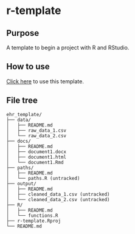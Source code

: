 # r-template

## Purpose

A template to begin a project with R and RStudio.

## How to use

[Click here](https://github.com/ehr-lshtm/template/generate) to use this template.

## File tree

```
ehr_template/
├── data/
│   ├── README.md
│   ├── raw_data_1.csv
│   └── raw_data_2.csv
├── docs/
│   ├── README.md
│   ├── document1.docx
│   ├── document1.html
│   └── document1.Rmd
├── paths/
│   ├── README.md
│   └── paths.R (untracked)
├── output/
│   ├── README.md
│   ├── cleaned_data_1.csv (untracked)
│   └── cleaned_data_2.csv (untracked)
├── R/
│   ├── README.md
│   └── functions.R
├── r-template.Rproj
└── README.md
```

